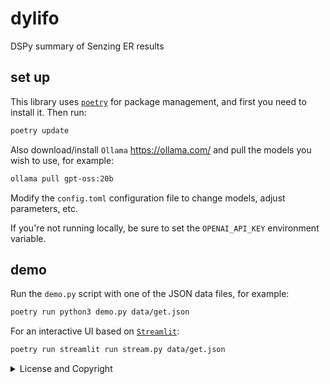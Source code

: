 # dylifo

DSPy summary of Senzing ER results


## set up

This library uses [`poetry`](https://python-poetry.org/docs/) for
package management, and first you need to install it. Then run:

```bash
poetry update
```

Also download/install `Ollama` <https://ollama.com/> and pull the
models you wish to use, for example:

```bash
ollama pull gpt-oss:20b
```

Modify the `config.toml` configuration file to change models, adjust
parameters, etc.

If you're not running locally, be sure to set the `OPENAI_API_KEY`
environment variable.


## demo

Run the `demo.py` script with one of the JSON data files, for example:

```bash
poetry run python3 demo.py data/get.json
```

For an interactive UI based on [`Streamlit`](https://streamlit.io/):

```bash
poetry run streamlit run stream.py data/get.json
```


<details>
  <summary>License and Copyright</summary>

Source code for **Dylifo** plus its logo, documentation, and examples
have an [MIT license](https://spdx.org/licenses/MIT.html) which is
succinct and simplifies use in commercial applications.

All materials herein are Copyright © 2025 Senzing, Inc.
</details>
